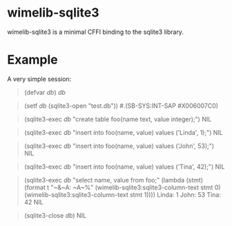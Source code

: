 # wimelib-sqlite3

wimelib-sqlite3 is a minimal CFFI binding to the sqlite3 library.

# Example

A very simple session:

> (defvar *db*)
*db*

> (setf *db* (sqlite3-open "test.db"))
#.(SB-SYS:INT-SAP #X006007C0)

> (sqlite3-exec *db* "create table foo(name text, value integer);")
NIL

> (sqlite3-exec *db* "insert into foo(name, value) values ('Linda', 1);")
NIL

> (sqlite3-exec *db* "insert into foo(name, value) values ('John', 53);")
NIL

> (sqlite3-exec *db* "insert into foo(name, value) values ('Tina', 42);")
NIL

> (sqlite3-exec *db* "select name, value from foo;"
    (lambda (stmt)
      (format t "~&~A: ~A~%"
              (wimelib-sqlite3:sqlite3-column-text stmt 0)
              (wimelib-sqlite3:sqlite3-column-text stmt 1))))
Linda: 1
John: 53
Tina: 42
NIL

> (sqlite3-close *db*)
NIL